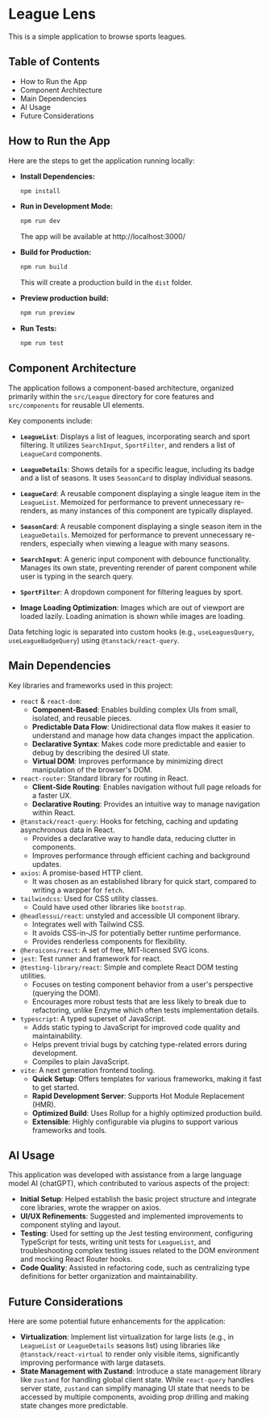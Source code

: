 # League Lens

This is a simple application to browse sports leagues.

## Table of Contents

- How to Run the App
- Component Architecture
- Main Dependencies
- AI Usage
- Future Considerations

## How to Run the App

Here are the steps to get the application running locally:

- **Install Dependencies:**

  ```bash
  npm install
  ```

- **Run in Development Mode:**

  ```bash
  npm run dev
  ```

  The app will be available at http://localhost:3000/

- **Build for Production:**

  ```bash
  npm run build
  ```

  This will create a production build in the `dist` folder.

- **Preview production build:**

  ```bash
  npm run preview
  ```

- **Run Tests:**
  ```bash
  npm run test
  ```

## Component Architecture

The application follows a component-based architecture, organized primarily within the `src/League` directory for core features and `src/components` for reusable UI elements.

Key components include:

- **`LeagueList`**: Displays a list of leagues, incorporating search and sport filtering. It utilizes `SearchInput`, `SportFilter`, and renders a list of `LeagueCard` components.
- **`LeagueDetails`**: Shows details for a specific league, including its badge and a list of seasons. It uses `SeasonCard` to display individual seasons.
- **`LeagueCard`**: A reusable component displaying a single league item in the `LeagueList`. Memoized for performance to prevent unnecessary re-renders, as many instances of this component are typically displayed.
- **`SeasonCard`**: A reusable component displaying a single season item in the `LeagueDetails`. Memoized for performance to prevent unnecessary re-renders, especially when viewing a league with many seasons.
- **`SearchInput`**: A generic input component with debounce functionality. Manages its own state, preventing rerender of parent component while user is typing in the search query.
- **`SportFilter`**: A dropdown component for filtering leagues by sport.

- **Image Loading Optimization**: Images which are out of viewport are loaded lazily. Loading animation is shown while images are loading.

Data fetching logic is separated into custom hooks (e.g., `useLeaguesQuery`, `useLeagueBadgeQuery`) using `@tanstack/react-query`.

## Main Dependencies

Key libraries and frameworks used in this project:

- `react` & `react-dom`:
  - **Component-Based**: Enables building complex UIs from small, isolated, and reusable pieces.
  - **Predictable Data Flow**: Unidirectional data flow makes it easier to understand and manage how data changes impact the application.
  - **Declarative Syntax**: Makes code more predictable and easier to debug by describing the desired UI state.
  - **Virtual DOM**: Improves performance by minimizing direct manipulation of the browser's DOM.
- `react-router`: Standard library for routing in React.
  - **Client-Side Routing**: Enables navigation without full page reloads for a faster UX.
  - **Declarative Routing**: Provides an intuitive way to manage navigation within React.
- `@tanstack/react-query`: Hooks for fetching, caching and updating asynchronous data in React.
  - Provides a declarative way to handle data, reducing clutter in components.
  - Improves performance through efficient caching and background updates.
- `axios`: A promise-based HTTP client.
  - It was chosen as an established library for quick start, compared to writing a warpper for `fetch`.
- `tailwindcss`: Used for CSS utility classes.
  - Could have used other libraries like `bootstrap`.
- `@headlessui/react`: unstyled and accessible UI component library.
  - Integrates well with Tailwind CSS.
  - It avoids CSS-in-JS for potentially better runtime performance.
  - Provides renderless components for flexibility.
- `@heroicons/react`: A set of free, MIT-licensed SVG icons.
- `jest`: Test runner and framework for react.
- `@testing-library/react`: Simple and complete React DOM testing utilities.
  - Focuses on testing component behavior from a user's perspective (querying the DOM).
  - Encourages more robust tests that are less likely to break due to refactoring, unlike Enzyme which often tests implementation details.
- `typescript`: A typed superset of JavaScript.
  - Adds static typing to JavaScript for improved code quality and maintainability.
  - Helps prevent trivial bugs by catching type-related errors during development.
  - Compiles to plain JavaScript.
- `vite`: A next generation frontend tooling.
  - **Quick Setup**: Offers templates for various frameworks, making it fast to get started.
  - **Rapid Development Server**: Supports Hot Module Replacement (HMR).
  - **Optimized Build**: Uses Rollup for a highly optimized production build.
  - **Extensible**: Highly configurable via plugins to support various frameworks and tools.

## AI Usage

This application was developed with assistance from a large language model AI (chatGPT), which contributed to various aspects of the project:

- **Initial Setup**: Helped establish the basic project structure and integrate core libraries, wrote the wrapper on axios.
- **UI/UX Refinements**: Suggested and implemented improvements to component styling and layout.
- **Testing**: Used for setting up the Jest testing environment, configuring TypeScript for tests, writing unit tests for `LeagueList`, and troubleshooting complex testing issues related to the DOM environment and mocking React Router hooks.
- **Code Quality**: Assisted in refactoring code, such as centralizing type definitions for better organization and maintainability.

## Future Considerations

Here are some potential future enhancements for the application:

- **Virtualization**: Implement list virtualization for large lists (e.g., in `LeagueList` or `LeagueDetails` seasons list) using libraries like `@tanstack/react-virtual` to render only visible items, significantly improving performance with large datasets.
- **State Management with Zustand**: Introduce a state management library like `zustand` for handling global client state. While `react-query` handles server state, `zustand` can simplify managing UI state that needs to be accessed by multiple components, avoiding prop drilling and making state changes more predictable.
